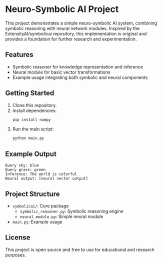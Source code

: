 # Neuro-Symbolic AI Project

This project demonstrates a simple neuro-symbolic AI system, combining symbolic reasoning with neural network modules. Inspired by the ExtensityAI/symbolicai repository, this implementation is original and provides a foundation for further research and experimentation.

## Features
- Symbolic reasoner for knowledge representation and inference
- Neural module for basic vector transformations
- Example usage integrating both symbolic and neural components

## Getting Started
1. Clone this repository.
2. Install dependencies:
   ```bash
   pip install numpy
   ```
3. Run the main script:
   ```bash
   python main.py
   ```

## Example Output
```
Query sky: blue
Query grass: green
Inference: The world is colorful
Neural output: [neural vector output]
```

## Project Structure
- `symbolicai/`: Core package
  - `symbolic_reasoner.py`: Symbolic reasoning engine
  - `neural_module.py`: Simple neural module
- `main.py`: Example usage

## License
This project is open source and free to use for educational and research purposes.
